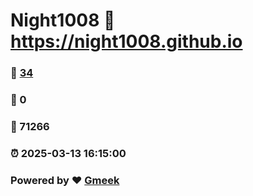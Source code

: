 # Night1008 :link: https://night1008.github.io 
### :page_facing_up: [34](https://night1008.github.io/tag.html) 
### :speech_balloon: 0 
### :hibiscus: 71266 
### :alarm_clock: 2025-03-13 16:15:00 
### Powered by :heart: [Gmeek](https://github.com/Meekdai/Gmeek)
